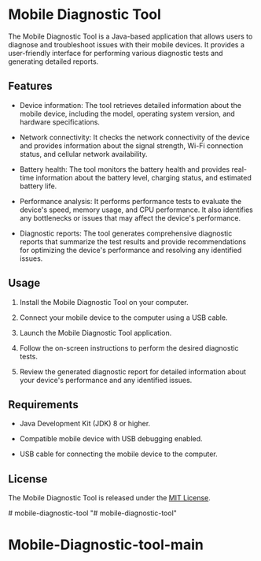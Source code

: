 # Mobile Diagnostic Tool

The Mobile Diagnostic Tool is a Java-based application that allows users to diagnose and troubleshoot issues with their mobile devices. It provides a user-friendly interface for performing various diagnostic tests and generating detailed reports.

## Features

- Device information: The tool retrieves detailed information about the mobile device, including the model, operating system version, and hardware specifications.

- Network connectivity: It checks the network connectivity of the device and provides information about the signal strength, Wi-Fi connection status, and cellular network availability.

- Battery health: The tool monitors the battery health and provides real-time information about the battery level, charging status, and estimated battery life.

- Performance analysis: It performs performance tests to evaluate the device's speed, memory usage, and CPU performance. It also identifies any bottlenecks or issues that may affect the device's performance.

- Diagnostic reports: The tool generates comprehensive diagnostic reports that summarize the test results and provide recommendations for optimizing the device's performance and resolving any identified issues.

## Usage

1. Install the Mobile Diagnostic Tool on your computer.

2. Connect your mobile device to the computer using a USB cable.

3. Launch the Mobile Diagnostic Tool application.

4. Follow the on-screen instructions to perform the desired diagnostic tests.

5. Review the generated diagnostic report for detailed information about your device's performance and any identified issues.

## Requirements

- Java Development Kit (JDK) 8 or higher.

- Compatible mobile device with USB debugging enabled.

- USB cable for connecting the mobile device to the computer.

## License

The Mobile Diagnostic Tool is released under the [MIT License](LICENSE).

#   m o b i l e - d i a g n o s t i c - t o o l  
 "# mobile-diagnostic-tool" 
# Mobile-Diagnostic-tool-main
